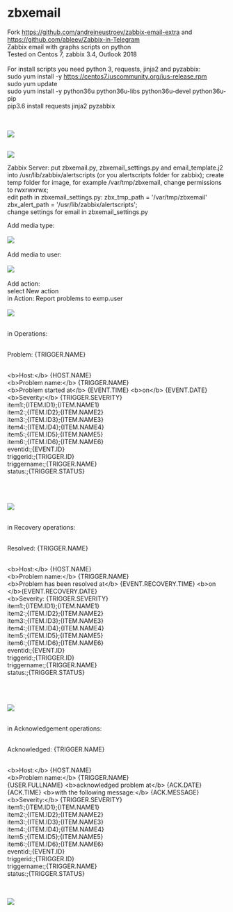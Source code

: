 # zbxemail
Fork https://github.com/andreineustroev/zabbix-email-extra and https://github.com/ableev/Zabbix-in-Telegram<br>
Zabbix email with graphs scripts on python<br>
Tested on Centos 7, zabbix 3.4, Outlook 2018 <br>
<br>
For install scripts you need python 3, requests, jinja2 and pyzabbix:<br>
sudo yum install -y https://centos7.iuscommunity.org/ius-release.rpm <br>
sudo yum update <br>
sudo yum install -y python36u python36u-libs python36u-devel python36u-pip <br>
pip3.6 install requests jinja2 pyzabbix <br>
<br>
<br>

<img src="https://image.ibb.co/hM7HWT/7.png"><br><br>

<img src="https://image.ibb.co/jkEaJ8/9.png"><br>



Zabbix Server: put zbxemail.py, zbxemail_settings.py and email_template.j2 into /usr/lib/zabbix/alertscripts (or you alertscripts folder for zabbix); create temp folder for image, for example /var/tmp/zbxemail, change permissions to rwxrwxrwx; <br> edit path in zbxemail_settings.py: zbx_tmp_path = '/var/tmp/zbxemail' zbx_alert_path = '/usr/lib/zabbix/alertscripts';<br>
change settings for email in zbxemail_settings.py <br>

Add media type:<br><br>
<img src="https://image.ibb.co/g1YSgT/1.png"><br><br>
Add media to user:<br><br>
<img src="https://image.ibb.co/mu0jT8/2.png"><br><br>
Add action:<br>
select New action<br>
in Action: Report problems to exmp.user<br>
<br>
<img src="https://image.ibb.co/jWR2Fo/3.png"><br><br>
                                          
in Operations:<br><br>

Problem: {TRIGGER.NAME}<br><br>

&lt;b&gt;Host:&lt;/b&gt; {HOST.NAME}<br>
&lt;b&gt;Problem name:&lt;/b&gt; {TRIGGER.NAME}<br>
&lt;b&gt;Problem started at&lt;/b&gt; {EVENT.TIME} &lt;b&gt;on&lt;/b&gt; {EVENT.DATE}<br>
&lt;b&gt;Severity:&lt;/b&gt; {TRIGGER.SEVERITY}<br>
item1:;{ITEM.ID1};{ITEM.NAME1}<br>
item2:;{ITEM.ID2};{ITEM.NAME2}<br>
item3:;{ITEM.ID3};{ITEM.NAME3}<br>
item4:;{ITEM.ID4};{ITEM.NAME4}<br>
item5:;{ITEM.ID5};{ITEM.NAME5}<br>
item6:;{ITEM.ID6};{ITEM.NAME6}<br>
eventid:;{EVENT.ID}<br>
triggerid:;{TRIGGER.ID}<br>
triggername:;{TRIGGER.NAME}<br>
status:;{TRIGGER.STATUS}<br><br>

<br><br>
<img src="https://image.ibb.co/diFJo8/4.png"><br><br>


in Recovery operations:<br><br>

Resolved: {TRIGGER.NAME}<br><br>

&lt;b&gt;Host:&lt;/b&gt; {HOST.NAME}<br>
&lt;b&gt;Problem name:&lt;/b&gt; {TRIGGER.NAME}<br>
&lt;b&gt;Problem has been resolved at&lt;/b&gt; {EVENT.RECOVERY.TIME} &lt;b&gt;on &lt;/b&gt;{EVENT.RECOVERY.DATE}<br>
&lt;b&gt;Severity:</b> {TRIGGER.SEVERITY}<br>
item1:;{ITEM.ID1};{ITEM.NAME1}<br>
item2:;{ITEM.ID2};{ITEM.NAME2}<br>
item3:;{ITEM.ID3};{ITEM.NAME3}<br>
item4:;{ITEM.ID4};{ITEM.NAME4}<br>
item5:;{ITEM.ID5};{ITEM.NAME5}<br>
item6:;{ITEM.ID6};{ITEM.NAME6}<br>
eventid:;{EVENT.ID}<br>
triggerid:;{TRIGGER.ID}<br>
triggername:;{TRIGGER.NAME}<br>
status:;{TRIGGER.STATUS}<br><br>

<br><br>
<img src="https://image.ibb.co/gNOSgT/5.png"><br><br>

in Acknowledgement operations:<br><br>

Acknowledged: {TRIGGER.NAME}<br><br>

&lt;b&gt;Host:&lt;/b&gt; {HOST.NAME}<br>
&lt;b&gt;Problem name:&lt;/b&gt; {TRIGGER.NAME}<br>
{USER.FULLNAME} &lt;b&gt;acknowledged problem at&lt;/b&gt; {ACK.DATE} {ACK.TIME} &lt;b&gt;with the following message:&lt;/b&gt; {ACK.MESSAGE}<br>
&lt;b&gt;Severity:&lt;/b&gt; {TRIGGER.SEVERITY}<br>
item1:;{ITEM.ID1};{ITEM.NAME1}<br>
item2:;{ITEM.ID2};{ITEM.NAME2}<br>
item3:;{ITEM.ID3};{ITEM.NAME3}<br>
item4:;{ITEM.ID4};{ITEM.NAME4}<br>
item5:;{ITEM.ID5};{ITEM.NAME5}<br>
item6:;{ITEM.ID6};{ITEM.NAME6}<br>
eventid:;{EVENT.ID}<br>
triggerid:;{TRIGGER.ID}<br>
triggername:;{TRIGGER.NAME}<br>
status:;{TRIGGER.STATUS}<br>

<br><br>
<img src="https://image.ibb.co/gP1f1T/6.png"><br>
